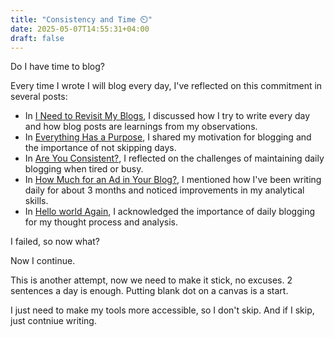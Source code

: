 ```yaml
---
title: "Consistency and Time ⏲️"
date: 2025-05-07T14:55:31+04:00
draft: false
---
```


Do I have time to blog?

Every time I wrote I will blog every day, I've reflected on this commitment in several posts:

- In [I Need to Revisit My Blogs](/posts/i-need-to-revisit-my-blogs), I discussed how I try to write every day and how blog posts are learnings from my observations.
- In [Everything Has a Purpose](/posts/everything-has-a-purpose), I shared my motivation for blogging and the importance of not skipping days.
- In [Are You Consistent?](/posts/are-you-consistent), I reflected on the challenges of maintaining daily blogging when tired or busy.
- In [How Much for an Ad in Your Blog?](/posts/how-much-for-an-ad-in-your-blog), I mentioned how I've been writing daily for about 3 months and noticed improvements in my analytical skills.
- In [Hello world Again](/posts/hello-world-again), I acknowledged the importance of daily blogging for my thought process and analysis.

I failed, so now what?

Now I continue.

This is another attempt, now we need to make it stick, no excuses. 2 sentences a day is enough. Putting blank dot on a canvas is a start.

I just need to make my tools more accessible, so I don't skip. And if I skip, just contniue writing. 